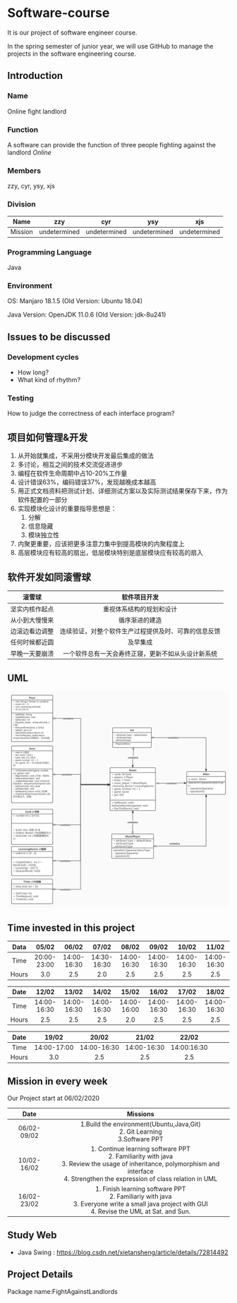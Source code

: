# Software-course
It is our project of software engineer course.

In the spring semester of junior year, we will use GitHub to manage the projects in the software engineering course.

## Introduction
### Name
Online fight landlord

### Function
A software can provide the function of three people fighting against the landlord *Online*

### Members
zzy, cyr, ysy, xjs

### Division
| Name | zzy | cyr | ysy | xjs  |
| :--: | :--: | :--: | :--: | :-: |
| Mission | undetermined | undetermined | undetermined | undetermined |

### Programming Language
Java

### Environment
OS: Manjaro 18.1.5 (Old Version: Ubuntu 18.04)

Java Version: OpenJDK 11.0.6 (Old Version: jdk-8u241)

## Issues to be discussed

### Development cycles

- How long?
- What kind of rhythm?

### Testing

How to judge the correctness of each interface program?

## 项目如何管理&开发

1. 从开始就集成，不采用分模块开发最后集成的做法
2. 多讨论，相互之间的技术交流促进进步
3. 编程在软件生命周期中占10-20%工作量
4. 设计错误63%，编码错误37%，发现越晚成本越高
5. 用正式文档资料把测试计划、详细测试方案以及实际测试结果保存下来，作为软件配置的一部分
6. 实现模块化设计的重要指导思想是：
   1. 分解
   2. 信息隐藏
   3. 模块独立性
7. 内聚更重要，应该把更多注意力集中到提高模块的内聚程度上
8. 高层模块应有较高的扇出，低层模块特别是底层模块应有较高的扇入

## 软件开发如同滚雪球
| 滚雪球 |	软件项目开发 |
| :--: | :--: |
| 坚实内核作起点|重视体系结构的规划和设计|
|从小到大慢慢来|	循序渐进的建造|
|边滚边看边调整|	连续验证，对整个软件生产过程提供及时、可靠的信息反馈|
|任何时候都近圆|	及早集成|
|早晚一天要崩溃|	一个软件总有一天会寿终正寝，更新不如从头设计新系统|

## UML

<img src="Software_UML.jpg">

## Time invested in this project
|Data|05/02|06/02|07/02|08/02|09/02|10/02|11/02|
|:--:|:--:|:--:|:--:|:--:|:--:|:--:|:--:|
|Time|20:00-23:00|14:00-16:30|14:30-16:30|14:00-16:30|14:00-16:30|14:00-16:30|14:00-16:30|
|Hours|3.0|2.5|2.0|2.5|2.5|2.5|2.5|

|Date|12/02|13/02|14/02|15/02|16/02|17/02|18/02|
|:--:|:--:|:--:|:-:|:--:|:--:|:--:|:--:|
|Time|14:00-16:30|14:00-16:30|14:00-16:30|14:00-16:00|14:00-16:30|14:00-16:30|14:00-16:30|
|Hours|2.5|2.5|2.5|2.0|2.5|2.5|2.5|

|Date|19/02|20/02|21/02|22/02||||
|:--:|:--:|:--:|:-:|:--:|:--:|:--:|:--:|
|Time|14:00-17:00|14:00-16:30|14:00-16:30|14:00:16:30||||
|Hours|3.0|2.5|2.5|2.5||||

## Mission in every week
Our Project start at 06/02/2020

| Date | Missions |
| :--: | :--: |
| 06/02-09/02 | 1.Build the environment(Ubuntu,Java,Git)<br>2. Git Learning<br>3.Software PPT<br> |
|10/02-16/02| 1. Continue learning software PPT<br>2. Familiarity with java<br>3. Review the usage of inheritance, polymorphism and interface<br>4. Strengthen the expression of class relation in UML |
| 16/02-23/02 | 1. Finish learning software PPT<br>2. Familiariy with java<br>3. Everyone write a small java project with GUI<br>4. Revise the UML at Sat. and Sun.|

## Study Web
- Java Swing :  https://blog.csdn.net/xietansheng/article/details/72814492

## Project Details
Package name:FightAgainstLandlords
